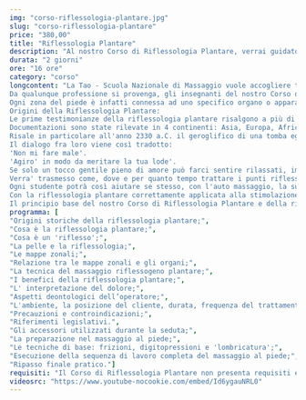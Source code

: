 ```yaml
---
img: "corso-riflessologia-plantare.jpg"
slug: "corso-riflessologia-plantare"
price: "380,00"
title: "Riflessologia Plantare"
description: "Al nostro Corso di Riflessologia Plantare, verrai guidato sapientemente in questa richiestissima tecnica di manipolazione del piede con conseguente stimolazione degli organi correlati. Ogni zona del piede è infatti connessa ad uno specifico organo o apparato tramite terminazioni nervose che attraverso la colonna vertebrale raggiungono il bersaglio."
durata: "2 giorni"
ore: "16 ore"
category: "corso"
longcontent: "La Tao - Scuola Nazionale di Massaggio vuole accogliere tutti coloro che sono interessati ad un'esperienza di apprendimento e di vita, che potrebbe anche aprire opportunità per un nuovo lavoro, pur non avendo conoscenze in campo massoterapico.
Da qualunque professione si provenga, gli insegnanti del nostro Corso di Riflessologia Plantare, guideranno sapientemente gli studenti in questa tecnica di manipolazione del piede con conseguente stimolazione dell'organo correlato.
Ogni zona del piede è infatti connessa ad uno specifico organo o apparato che, tramite terminazioni nervose, attraversano la colonna vertebrale raggiungendo il bersaglio.
Origini della Riflessologia Plantare:
Le prime testimonianze della riflessologia plantare risalgono a più di 5000 anni fa;
Documentazioni sono state rilevate in 4 continenti: Asia, Europa, Africa e Nord America.
Risale in particolare all'anno 2330 a.C. il geroglifico di una tomba egizia raffigurante un medico impegnato in massaggi rilessogeni ai suoi pazienti.
Il dialogo fra loro viene così tradotto:
'Non mi fare male'.
'Agiro' in modo da meritare la tua lode'.
Se solo un tocco gentile pieno di amore può farci sentire rilassati, immaginiamoci l'effetto che si otterrà dal massaggio professionale appreso nel nostro Corso di Riflessologia Plantare.
Verra' trasmesso come, dove e per quanto tempo trattare i punti riflessi, con importanti insegnamenti che è impossibibile ottenere dai libri.
Ogni studente potrà così aiutare se stesso, con l'auto massaggio, la sua famiglia e i suoi amici in modo completamente naturale, rilassando il sistema nervoso e raggiungendo risultati incisivi con effetti duraturi.
Con la riflessologia plantare correttamente applicata alla stimolazione dei punti riflessi seguira' una naturale produzione di endorfine con conseguente effetto antidolorifico sull'organo o apparato in deficienza.
Il principio base del nostro Corso di Riflessologia Plantare e della riflessologia stessa consiste nell'aiutare il corpo a guarire se stesso attraverso un metodo del tutto naturale. Risultati incredibili sono stati raggiunti nel trattamento di cefalee, insonnia, dolori mestruali, mal di schiena, torcicollo e molto altro ancora."
programma: [
"Origini storiche della riflessologia plantare;",
"Cosa è la riflessologia plantare;",
"Cosa è un 'riflesso';",
"La pelle e la riflessologia;",
"Le mappe zonali;",
"Relazione tra le mappe zonali e gli organi;",
"La tecnica del massaggio riflessogeno plantare;",
"I benefici della riflessologia plantare;",
"L' interpretazione del dolore;",
"Aspetti deontologici dell’operatore;",
"L'ambiente, la posizione del cliente, durata, frequenza del trattamento ed intensità;",
"Precauzioni e controindicazioni;",
"Riferimenti legislativi.",
"Gli accessori utilizzati durante la seduta;",
"La preparazione nel massaggio al piede;",
"Le tecniche di base: frizioni, digitopressioni e 'lombricatura';",
"Esecuzione della sequenza di lavoro completa del massaggio al piede;",
"Ripasso finale pratico."]
requisiti: "Il Corso di Riflessologia Plantare non presenta requisiti ed è un corso aperto a tutti. Il programma completo di Riflessologia Plantare si sviluppa in un corso di 1° livello della durata di 2 giornate ed un corso avanzato di 2° livello. Il 2° livello ha come requisito lo svolgimento del 1° livello."
videosrc: "https://www.youtube-nocookie.com/embed/Id6ygauNRL0"
---
```

